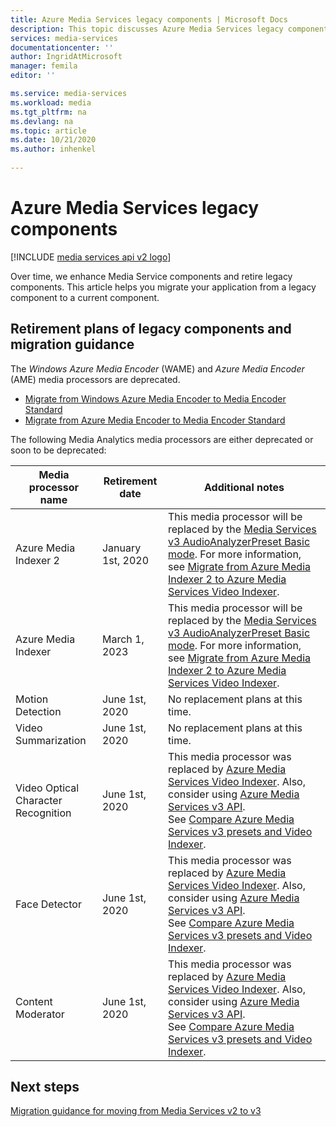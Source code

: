```yaml
---
title: Azure Media Services legacy components | Microsoft Docs
description: This topic discusses Azure Media Services legacy components.
services: media-services
documentationcenter: ''
author: IngridAtMicrosoft
manager: femila
editor: ''

ms.service: media-services
ms.workload: media
ms.tgt_pltfrm: na
ms.devlang: na
ms.topic: article
ms.date: 10/21/2020
ms.author: inhenkel
 
---
```

# Azure Media Services legacy components

[!INCLUDE [media services api v2 logo](./includes/v2-hr.md)]

Over time, we enhance Media Service components and retire legacy components. This article helps you migrate your application from a legacy component to a current component.
 
## Retirement plans of legacy components and migration guidance

The *Windows Azure Media Encoder* (WAME) and *Azure Media Encoder* (AME) media processors are deprecated.

* [Migrate from Windows Azure Media Encoder to Media Encoder Standard](migrate-windows-azure-media-encoder.md)
* [Migrate from Azure Media Encoder to Media Encoder Standard](migrate-azure-media-encoder.md)

The following Media Analytics media processors are either deprecated or soon to be deprecated:

  
 
| **Media processor name** | **Retirement date** | **Additional notes** |
| --- | --- | ---|
| Azure Media Indexer 2 | January 1st, 2020 | This media processor will be replaced by the [Media Services v3 AudioAnalyzerPreset Basic mode](../latest/analyzing-video-audio-files-concept.md). For more information, see [Migrate from Azure Media Indexer 2 to Azure Media Services Video Indexer](migrate-indexer-v1-v2.md). |
| Azure Media Indexer | March 1, 2023 | This media processor will be replaced by the [Media Services v3 AudioAnalyzerPreset Basic mode](../latest/analyzing-video-audio-files-concept.md). For more information, see [Migrate from Azure Media Indexer 2 to Azure Media Services Video Indexer](migrate-indexer-v1-v2.md). |
| Motion Detection | June 1st, 2020|No replacement plans at this time. |
| Video Summarization |June 1st, 2020|No replacement plans at this time.|
| Video Optical Character Recognition | June 1st, 2020 |This media processor was replaced by [Azure Media Services Video Indexer](../video-indexer/index.yml). Also, consider using [Azure Media Services v3 API](../latest/analyzing-video-audio-files-concept.md). <br/>See [Compare Azure Media Services v3 presets and Video Indexer](../video-indexer/compare-video-indexer-with-media-services-presets.md). |
| Face Detector | June 1st, 2020 | This media processor was replaced by [Azure Media Services Video Indexer](../video-indexer/index.yml). Also, consider using [Azure Media Services v3 API](../latest/analyzing-video-audio-files-concept.md). <br/>See [Compare Azure Media Services v3 presets and Video Indexer](../video-indexer/compare-video-indexer-with-media-services-presets.md). |
| Content Moderator | June 1st, 2020 |This media processor was replaced by [Azure Media Services Video Indexer](../video-indexer/index.yml). Also, consider using [Azure Media Services v3 API](../latest/analyzing-video-audio-files-concept.md). <br/>See [Compare Azure Media Services v3 presets and Video Indexer](../video-indexer/compare-video-indexer-with-media-services-presets.md). |

## Next steps

[Migration guidance for moving from Media Services v2 to v3](../latest/migrate-v-2-v-3-migration-introduction.md)
